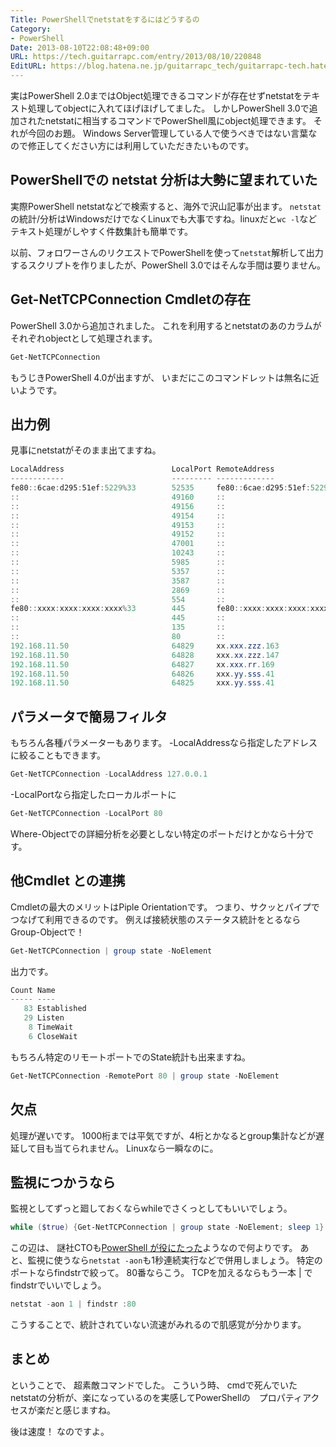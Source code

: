 ```yaml
---
Title: PowerShellでnetstatをするにはどうするの
Category:
- PowerShell
Date: 2013-08-10T22:08:48+09:00
URL: https://tech.guitarrapc.com/entry/2013/08/10/220848
EditURL: https://blog.hatena.ne.jp/guitarrapc_tech/guitarrapc-tech.hatenablog.com/atom/entry/6802418398340959808
---
```


<!--
Date: 2013-08-10T22:08:48+09:00
URL: https://tech.guitarrapc.com/entry/2013/08/10/220848
-->

実はPowerShell 2.0まではObject処理できるコマンドが存在せずnetstatをテキスト処理してobjectに入れてほげほげしてました。
しかしPowerShell 3.0で追加されたnetstatに相当するコマンドでPowerShell風にobject処理できます。 それが今回のお題。
Windows Server管理している人で使うべきではない言葉なので修正してください方には利用していただきたいものです。

## PowerShellでの netstat 分析は大勢に望まれていた

実際PowerShell netstatなどで検索すると、海外で沢山記事が出ます。
`netstat`の統計/分析はWindowsだけでなくLinuxでも大事ですね。linuxだと`wc -l`などテキスト処理がしやすく件数集計も簡単です。

以前、フォロワーさんのリクエストでPowerShellを使って`netstat`解析して出力するスクリプトを作りましたが、PowerShell 3.0ではそんな手間は要りません。

## Get-NetTCPConnection Cmdletの存在

PowerShell 3.0から追加されました。 これを利用するとnetstatのあのカラムがそれぞれobjectとして処理されます。

```ps1
Get-NetTCPConnection
```

もうじきPowerShell 4.0が出ますが、 いまだにこのコマンドレットは無名に近いようです。

## 出力例

見事にnetstatがそのまま出てますね。

```ps1
LocalAddress                        LocalPort RemoteAddress                       RemotePort State       AppliedSetting
------------                        --------- -------------                       ---------- -----       --------------
fe80::6cae:d295:51ef:5229%33        52535     fe80::6cae:d295:51ef:5229%33        445        Established Internet
::                                  49160     ::                                  0          Listen
::                                  49156     ::                                  0          Listen
::                                  49154     ::                                  0          Listen
::                                  49153     ::                                  0          Listen
::                                  49152     ::                                  0          Listen
::                                  47001     ::                                  0          Listen
::                                  10243     ::                                  0          Listen
::                                  5985      ::                                  0          Listen
::                                  5357      ::                                  0          Listen
::                                  3587      ::                                  0          Listen
::                                  2869      ::                                  0          Listen
::                                  554       ::                                  0          Listen
fe80::xxxx:xxxx:xxxx:xxxx%33        445       fe80::xxxx:xxxx:xxxx:xxxx%33        52535      Established Internet
::                                  445       ::                                  0          Listen
::                                  135       ::                                  0          Listen
::                                  80        ::                                  0          Listen
192.168.11.50                       64829     xx.xxx.zzz.163                      443        Established Internet
192.168.11.50                       64828     xxx.xx.zzz.147                      80         Established Internet
192.168.11.50                       64827     xx.xxx.rr.169                       80         CloseWait   Internet
192.168.11.50                       64826     xxx.yy.sss.41                       443        CloseWait   Internet
192.168.11.50                       64825     xxx.yy.sss.41                       443        CloseWait   Internet
```

## パラメータで簡易フィルタ

もちろん各種パラメーターもあります。 -LocalAddressなら指定したアドレスに絞ることもできます。

```ps1
Get-NetTCPConnection -LocalAddress 127.0.0.1
```

-LocalPortなら指定したローカルポートに

```ps1
Get-NetTCPConnection -LocalPort 80
```

Where-Objectでの詳細分析を必要としない特定のポートだけとかなら十分です。

## 他Cmdlet との連携

Cmdletの最大のメリットはPiple Orientationです。 つまり、サクッとパイプでつなげて利用できるのです。 例えば接続状態のステータス統計をとるならGroup-Objectで！

```ps1
Get-NetTCPConnection | group state -NoElement
```

出力です。

```ps1
Count Name
----- ----
   83 Established
   29 Listen
    8 TimeWait
    6 CloseWait
```

もちろん特定のリモートポートでのState統計も出来ますね。

```ps1
Get-NetTCPConnection -RemotePort 80 | group state -NoElement
```

## 欠点

処理が遅いです。
1000桁までは平気ですが、4桁とかなるとgroup集計などが遅延して目も当てられません。 Linuxなら一瞬なのに。

## 監視につかうなら

監視としてずっと廻しておくならwhileでさくっとしてもいいでしょう。

```ps1
while ($true) {Get-NetTCPConnection | group state -NoElement; sleep 1}
```

この辺は、 謎社CTOも[PowerShell が役にたった](http://neue.cc/2013/08/06_423.html)ようなので何よりです。
あと、監視に使うなら`netstat -aon`も1秒連続実行などで併用しましょう。 特定のポートならfindstrで絞って。 80番ならこう。 TCPを加えるならもう一本 | でfindstrでいいでしょう。

```ps1
netstat -aon 1 | findstr :80
```

こうすることで、統計されていない流速がみれるので肌感覚が分かります。

## まとめ

ということで、 超素敵コマンドでした。
こういう時、 cmdで死んでいたnetstatの分析が、楽になっているのを実感してPowerShellの　プロパティアクセスが楽だと感じますね。

後は速度！ なのですよ。

